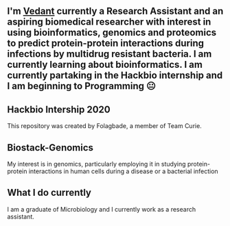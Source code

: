 ## I'm <a href="https://folagbade1.github.io/">Vedant</a> currently a Research Assistant  and an aspiring biomedical researcher  with interest in using bioinformatics, genomics and proteomics to predict protein-protein interactions during infections by multidrug resistant bacteria. I am currently learning about bioinformatics. I am currently partaking in the Hackbio internship and I am beginning to Programming :neutral_face:
## Hackbio Intership 2020


This repository was created by Folagbade, a member of Team Curie.
## Biostack-Genomics
My interest is in genomics, particularly employing it in studying protein-protein interactions in human cells during a disease or a bacterial infection
## What I do currently
I am a graduate of Microbiology and I currently work as a research assistant.
